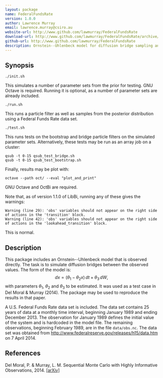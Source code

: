 ```yaml
---
layout: package
name: FederalFundsRate
version: 1.0.0
author: Lawrence Murray
email: lawrence.murray@csiro.au
website-url: http://www.github.com/lawmurray/FederalFundsRate
download-url: http://www.github.com/lawmurray/FederalFundsRate/archive/master.tar.gz
github-url: http://www.github.com/lawmurray/FederalFundsRate
description: Ornstein--Uhlenbeck model for diffusion bridge sampling and parameter estimation with U.S. Federal Funds Rate data.
---
```


Synopsis
--------

    ./init.sh

This simulates a number of parameter sets from the prior for testing. GNU
Octave is required. Running it is optional, as a number of parameter sets are
already included.

    ./run.sh
    
This runs a particle filter as well as samples from the posterior distribution
using a Federal Funds Rate data set.

    ./test.sh

This runs tests on the bootstrap and bridge particle filters on the simulated
parameter sets. Alternatively, these tests may be run as an array job on a
cluster:

    qsub -t 0-15 qsub_test_bridge.sh
    qsub -t 0-15 qsub_test_bootstrap.sh

Finally, results may be plot with:

    octave --path oct/ --eval "plot_and_print"

GNU Octave and OctBi are required.

Note that, as of version 1.1.0 of LibBi, running any of these gives the
warnings:

    Warning (line 29): 'obs' variables should not appear on the right side of actions in the 'transition' block.
    Warning (line 42): 'obs' variables should not appear on the right side of actions in the 'lookahead_transition' block.

This is normal.

   
Description
-----------

This package includes an Ornstein--Uhlenbeck model that is observed
directly. The task is to simulate diffusion bridges between the observed
values. The form of the model is: $$dx=(\theta_{1}-\theta_{2}x)\,
dt+\theta_{3}\, dW,$$ with parameters $\theta_1$, $\theta_2$ and $\theta_3$ to
be estimated. It was used as a test case in Del Moral & Murray (2014). The
package may be used to reproduce the results in that paper.

A U.S. Federal Funds Rate data set is included. The data set contains 25 years
of data at a monthly time interval, beginning January 1989 and ending December
2013. The observation for January 1989 defines the initial value of the system
and is hardcoded in the model file. The remaining observations, beginning
February 1989, are in the file `data/obs.nc`. The data set was obtained from
http://www.federalreserve.gov/releases/h15/data.htm on 7 April 2014.

References
----------

Del Moral, P. & Murray, L. M. Sequential Monte Carlo with Highly Informative
Observations, 2014. [\[arXiv\]](http://arxiv.org/abs/1405.4081)
